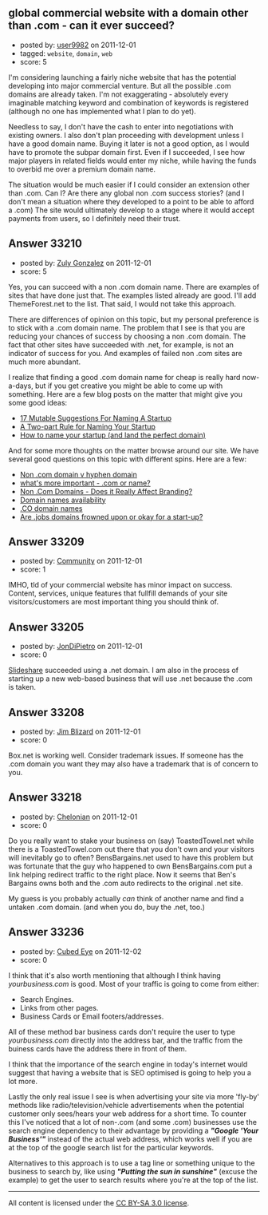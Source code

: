 ## global commercial website with a domain other than .com - can it ever succeed?

- posted by: [user9982](https://stackexchange.com/users/-1/9982-user9982) on 2011-12-01
- tagged: `website`, `domain`, `web`
- score: 5

I'm considering launching a fairly niche website that has the potential developing into major commercial venture. But all the possible .com domains are already taken. I'm not exaggerating - absolutely every imaginable matching keyword and combination of keywords is registered (although no one has implemented what I plan to do yet). 

Needless to say, I don't have the cash to enter into negotiations with existing owners. I also don't plan proceeding with development unless I have a good domain name. Buying it later is not a good option, as I would have to promote the subpar domain first. Even if I succeeded, I see how major players in related fields would enter my niche, while having the funds to overbid me over a premium domain name.

The situation would be much easier if I could consider an extension other than .com. Can I? Are there any global non .com success stories? (and I don't mean a situation where they developed to a point to be able to afford a .com) The site would ultimately develop to a stage where it would accept payments from users, so I definitely need their trust.


## Answer 33210

- posted by: [Zuly Gonzalez](https://stackexchange.com/users/-1/2692-zuly-gonzalez) on 2011-12-01
- score: 5

<p>Yes, you can succeed with a non .com domain name. There are examples of sites that have done just that. The examples listed already are good. I'll add ThemeForest.net to the list. That said, I would not take this approach.</p>

<p>There are differences of opinion on this topic, but my personal preference is to stick with a .com domain name. The problem that I see is that you are reducing your chances of success by choosing a non .com domain. The fact that other sites have succeeded with .net, for example, is not an indicator of success for you. And examples of failed non .com sites are much more abundant.</p>

<p>I realize that finding a good .com domain name for cheap is really hard now-a-days, but if you get creative you might be able to come up with something. Here are a few blog posts on the matter that might give you some good ideas:</p>

<ul>
<li><a href="http://onstartups.com/tabid/3339/bid/17702/17-Mutable-Suggestions-For-Naming-A-Startup.aspx" rel="nofollow">17 Mutable Suggestions For Naming A Startup</a></li>
<li><a href="http://gigaom.com/2008/06/21/a-two-part-rule-for-naming-your-startup/" rel="nofollow">A Two-part Rule for Naming Your Startup</a></li>
<li><a href="http://benjaminwss.wordpress.com/2010/12/03/jason-how-to-name-your-startup-and-land-the-perfect-domain/" rel="nofollow">How to name your startup (and land the perfect domain)</a></li>
</ul>

<p>And for some more thoughts on the matter browse around our site. We have several good questions on this topic with different spins. Here are a few:</p>

<ul>
<li><a href="http://answers.onstartups.com/questions/16818/non-com-domain-v-hyphen-domain">Non .com domain v hyphen domain</a></li>
<li><a href="http://answers.onstartups.com/questions/8313/whats-more-important-com-or-name">what's more important - .com or name?</a></li>
<li><a href="http://answers.onstartups.com/questions/14496/non-com-domains-does-it-really-affect-branding">Non .Com Domains - Does it Really Affect Branding?</a></li>
<li><a href="http://answers.onstartups.com/questions/19235/domain-names-availability">Domain names availability</a></li>
<li><a href="http://answers.onstartups.com/questions/19238/co-domain-names">.CO domain names</a></li>
<li><a href="http://answers.onstartups.com/questions/33125/are-jobs-domains-frowned-upon-or-okay-for-a-start-up">Are .jobs domains frowned upon or okay for a start-up?</a></li>
</ul>



## Answer 33209

- posted by: [Community](https://stackexchange.com/users/-1/-1-community) on 2011-12-01
- score: 1

IMHO, tld of your commercial website has minor impact on success. Content, services, unique features that fullfill demands of your site visitors/customers are most important thing you should think of.


## Answer 33205

- posted by: [JonDiPietro](https://stackexchange.com/users/-1/11642-jondipietro) on 2011-12-01
- score: 0

<p><a href="http://www.slideshare.net" rel="nofollow">Slideshare</a> succeeded using a .net domain. I am also in the process of starting up a new web-based business that will use .net because the .com is taken.</p>



## Answer 33208

- posted by: [Jim Blizard](https://stackexchange.com/users/-1/1309-jim-blizard) on 2011-12-01
- score: 0

Box.net is working well. Consider trademark issues. If someone has the .com domain you want they may also have a trademark that is of concern to you.


## Answer 33218

- posted by: [Chelonian](https://stackexchange.com/users/-1/12506-chelonian) on 2011-12-01
- score: 0

Do you really want to stake your business on (say) ToastedTowel.net while there is a ToastedTowel.com out there that you don't own and your visitors will inevitably go to often?  BensBargains.net used to have this problem but was fortunate that the guy who happened to own BensBargains.com put a link helping redirect traffic to the right place.  Now it seems that Ben's Bargains owns both and the .com auto redirects to the original .net site.

My guess is you probably actually *can* think of another name and find a untaken .com domain.  (and when you do, buy the .net, too.)


## Answer 33236

- posted by: [Cubed Eye](https://stackexchange.com/users/-1/14558-cubed-eye) on 2011-12-02
- score: 0

I think that it's also worth mentioning that although I think having *yourbusiness.com* is good. Most of your traffic is going to come from either:

 - Search Engines.
 - Links from other pages.
 - Business Cards or Email footers/addresses.

All of these method bar business cards don't require the user to type *yourbusiness.com* directly into the address bar, and the traffic from the buiness cards have the address there in front of them.

I think that the importance of the search engine in today's internet would suggest that having a website that is SEO optimised is going to help you a lot more.

Lastly the only real issue I see is when advertising your site via more 'fly-by' methods like radio/television/vehicle advertisements when the potential customer only sees/hears your web address for a short time. To counter this I've noticed that a lot of non-.com (and some .com) businesses use the search engine dependency to their advantage by providing a ***"Google 'Your Business'"*** instead of the actual web address, which works well if you are at the top of the google search list for the particular keywords. 

Alternatives to this approach is to use a tag line or something unique to the business to search by, like using ***"Putting the sun in sunshine"*** (excuse the example) to get the user to search results where you're at the top of the list.





---

All content is licensed under the [CC BY-SA 3.0 license](https://creativecommons.org/licenses/by-sa/3.0/).
